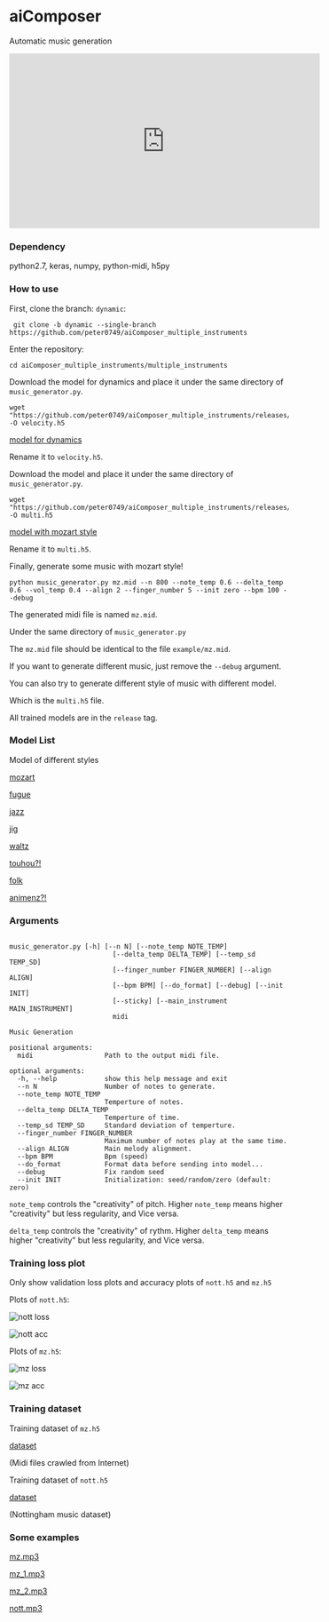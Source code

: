 # aiComposer

Automatic music generation

<iframe width="560" height="315" src="https://www.youtube.com/embed/qvEO5ARgAsE" frameborder="0" allow="autoplay; encrypted-media" allowfullscreen></iframe>

### Dependency

python2.7, keras, numpy, python-midi, h5py

### How to use

First, clone the branch: `dynamic`:

```
 git clone -b dynamic --single-branch https://github.com/peter0749/aiComposer_multiple_instruments
```

Enter the repository:

```
cd aiComposer_multiple_instruments/multiple_instruments
```

Download the model for dynamics and place it under the same directory of `music_generator.py`.

```
wget "https://github.com/peter0749/aiComposer_multiple_instruments/releases/download/v0.1.0/velocity.h5" -O velocity.h5
```

[model for dynamics](https://github.com/peter0749/aiComposer_multiple_instruments/releases/download/v0.1.0/velocity.h5)

Rename it to `velocity.h5`.

Download the model and place it under the same directory of `music_generator.py`.

```
wget "https://github.com/peter0749/aiComposer_multiple_instruments/releases/download/v0.1.0/mz.h5" -O multi.h5
```

[model with mozart style](https://github.com/peter0749/aiComposer_multiple_instruments/releases/download/v0.1.0/mz.h5)

Rename it to `multi.h5`.

Finally, generate some music with mozart style!

```
python music_generator.py mz.mid --n 800 --note_temp 0.6 --delta_temp 0.6 --vol_temp 0.4 --align 2 --finger_number 5 --init zero --bpm 100 --debug
```

The generated midi file is named `mz.mid`. 

Under the same directory of `music_generator.py`

The `mz.mid` file should be identical to the file `example/mz.mid`.

If you want to generate different music, just remove the `--debug` argument.

You can also try to generate different style of music with different model.

Which is the `multi.h5` file.

All trained models are in the `release` tag.

### Model List

Model of different styles

[mozart](https://github.com/peter0749/aiComposer_multiple_instruments/releases/download/v0.1.0/mz.h5)

[fugue](https://github.com/peter0749/aiComposer_multiple_instruments/releases/download/v0.1.0/fugue.h5)

[jazz](https://github.com/peter0749/aiComposer_multiple_instruments/releases/download/v0.1.0/jazz.h5)

[jig](https://github.com/peter0749/aiComposer_multiple_instruments/releases/download/v0.1.0/jig.h5)

[waltz](https://github.com/peter0749/aiComposer_multiple_instruments/releases/download/v0.1.0/waltz.h5)

[touhou?!](https://github.com/peter0749/aiComposer_multiple_instruments/releases/download/v0.1.0/touhou.h5)

[folk](https://github.com/peter0749/aiComposer_multiple_instruments/releases/download/v0.1.0/nott.h5)

[animenz?!](https://github.com/peter0749/aiComposer_multiple_instruments/releases/download/v0.1.0/animenz.h5)

### Arguments

```

music_generator.py [-h] [--n N] [--note_temp NOTE_TEMP]
                          [--delta_temp DELTA_TEMP] [--temp_sd TEMP_SD]
                          [--finger_number FINGER_NUMBER] [--align ALIGN]
                          [--bpm BPM] [--do_format] [--debug] [--init INIT]
                          [--sticky] [--main_instrument MAIN_INSTRUMENT]
                          midi

Music Generation

positional arguments:
  midi                  Path to the output midi file.

optional arguments:
  -h, --help            show this help message and exit
  --n N                 Number of notes to generate.
  --note_temp NOTE_TEMP
                        Temperture of notes.
  --delta_temp DELTA_TEMP
                        Temperture of time.
  --temp_sd TEMP_SD     Standard deviation of temperture.
  --finger_number FINGER_NUMBER
                        Maximum number of notes play at the same time.
  --align ALIGN         Main melody alignment.
  --bpm BPM             Bpm (speed)
  --do_format           Format data before sending into model...
  --debug               Fix random seed
  --init INIT           Initialization: seed/random/zero (default: zero)

```

`note_temp` controls the "creativity" of pitch. Higher `note_temp` means higher "creativity" but less regularity, and Vice versa.

`delta_temp` controls the "creativity" of rythm. Higher `delta_temp` means higher "creativity" but less regularity, and Vice versa.

### Training loss plot

Only show validation loss plots and accuracy plots of `nott.h5` and `mz.h5`

Plots of `nott.h5`:

![nott loss](./multiple_instruments/plots/nott_loss.png)

![nott acc](./multiple_instruments/plots/nott_acc.png)

Plots of `mz.h5`:

![mz loss](./multiple_instruments/plots/mz_loss.png)

![mz acc](./multiple_instruments/plots/mz_acc.png)

### Training dataset

Training dataset of `mz.h5`

[dataset](https://www.dropbox.com/s/7gt2qdobdingqk3/mozart_keyboard.tar.bz2?dl=0)

(Midi files crawled from Internet)

Training dataset of `nott.h5`

[dataset](http://www-etud.iro.umontreal.ca/~boulanni/Nottingham.zip)

(Nottingham music dataset)

### Some examples

[mz.mp3](https://github.com/peter0749/aiComposer_multiple_instruments/releases/download/v0.1.0/mz.mp3)

[mz_1.mp3](https://github.com/peter0749/aiComposer_multiple_instruments/releases/download/v0.1.0/mz_1.mp3)

[mz_2.mp3](https://github.com/peter0749/aiComposer_multiple_instruments/releases/download/v0.1.0/mz_2.mp3)

[nott.mp3](https://github.com/peter0749/aiComposer_multiple_instruments/releases/download/v0.1.0/nott.mp3)
